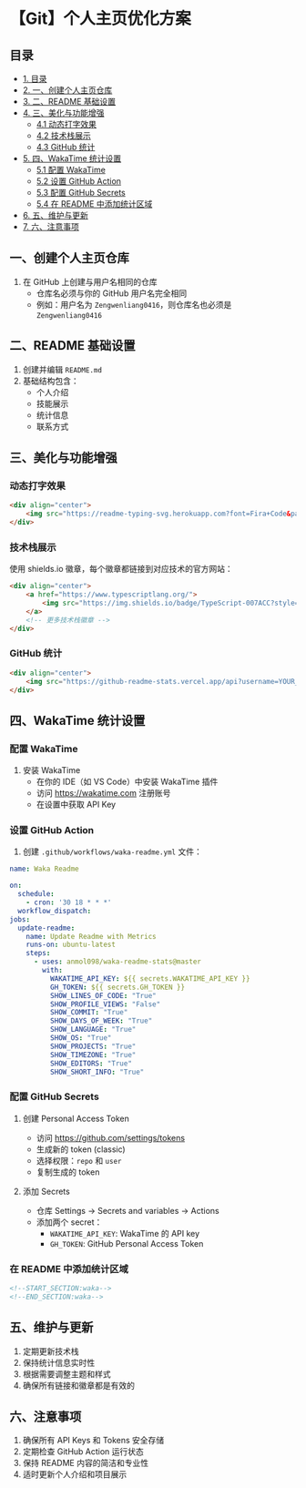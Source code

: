 # 【Git】个人主页优化方案

## 目录
- [1. 目录](#目录)
- [2. 一、创建个人主页仓库](#一创建个人主页仓库)
- [3. 二、README 基础设置](#二readme-基础设置)
- [4. 三、美化与功能增强](#三美化与功能增强)
    - [4.1 动态打字效果](#动态打字效果)
    - [4.2 技术栈展示](#技术栈展示)
    - [4.3 GitHub 统计](#github-统计)
- [5. 四、WakaTime 统计设置](#四wakatime-统计设置)
    - [5.1 配置 WakaTime](#配置-wakatime)
    - [5.2 设置 GitHub Action](#设置-github-action)
    - [5.3 配置 GitHub Secrets](#配置-github-secrets)
    - [5.4 在 README 中添加统计区域](#在-readme-中添加统计区域)
- [6. 五、维护与更新](#五维护与更新)
- [7. 六、注意事项](#六注意事项)



## 一、创建个人主页仓库

1. 在 GitHub 上创建与用户名相同的仓库
   - 仓库名必须与你的 GitHub 用户名完全相同
   - 例如：用户名为 `Zengwenliang0416`，则仓库名也必须是 `Zengwenliang0416`

## 二、README 基础设置

1. 创建并编辑 `README.md`
2. 基础结构包含：
   - 个人介绍
   - 技能展示
   - 统计信息
   - 联系方式

## 三、美化与功能增强

### 动态打字效果
```markdown
<div align="center">
    <img src="https://readme-typing-svg.herokuapp.com?font=Fira+Code&pause=1000&center=true&vCenter=true&width=435&lines=Hello%2C+I'm+Your+Name+%F0%9F%91%8B;A+Passionate+Developer+%F0%9F%92%BB;Always+Learning+New+Things+%F0%9F%8C%B1" alt="Typing SVG" />
</div>
```

### 技术栈展示
使用 shields.io 徽章，每个徽章都链接到对应技术的官方网站：
```markdown
<div align="center">
    <a href="https://www.typescriptlang.org/">
        <img src="https://img.shields.io/badge/TypeScript-007ACC?style=for-the-badge&logo=typescript&logoColor=white" />
    </a>
    <!-- 更多技术栈徽章 -->
</div>
```

### GitHub 统计
```markdown
<div align="center">
    <img src="https://github-readme-stats.vercel.app/api?username=YOUR_USERNAME&show_icons=true&theme=tokyonight&hide_border=true&count_private=true" alt="GitHub Stats" />
</div>
```

## 四、WakaTime 统计设置

### 配置 WakaTime
1. 安装 WakaTime
   - 在你的 IDE（如 VS Code）中安装 WakaTime 插件
   - 访问 https://wakatime.com 注册账号
   - 在设置中获取 API Key

### 设置 GitHub Action
1. 创建 `.github/workflows/waka-readme.yml` 文件：
```yaml
name: Waka Readme

on:
  schedule:
    - cron: '30 18 * * *'
  workflow_dispatch:
jobs:
  update-readme:
    name: Update Readme with Metrics
    runs-on: ubuntu-latest
    steps:
      - uses: anmol098/waka-readme-stats@master
        with:
          WAKATIME_API_KEY: ${{ secrets.WAKATIME_API_KEY }}
          GH_TOKEN: ${{ secrets.GH_TOKEN }}
          SHOW_LINES_OF_CODE: "True"
          SHOW_PROFILE_VIEWS: "False"
          SHOW_COMMIT: "True"
          SHOW_DAYS_OF_WEEK: "True"
          SHOW_LANGUAGE: "True"
          SHOW_OS: "True"
          SHOW_PROJECTS: "True"
          SHOW_TIMEZONE: "True"
          SHOW_EDITORS: "True"
          SHOW_SHORT_INFO: "True"
```

### 配置 GitHub Secrets
1. 创建 Personal Access Token
   - 访问 https://github.com/settings/tokens
   - 生成新的 token (classic)
   - 选择权限：`repo` 和 `user`
   - 复制生成的 token

2. 添加 Secrets
   - 仓库 Settings -> Secrets and variables -> Actions
   - 添加两个 secret：
     - `WAKATIME_API_KEY`: WakaTime 的 API key
     - `GH_TOKEN`: GitHub Personal Access Token

### 在 README 中添加统计区域
```markdown
<!--START_SECTION:waka-->
<!--END_SECTION:waka-->
```

## 五、维护与更新

1. 定期更新技术栈
2. 保持统计信息实时性
3. 根据需要调整主题和样式
4. 确保所有链接和徽章都是有效的

## 六、注意事项

1. 确保所有 API Keys 和 Tokens 安全存储
2. 定期检查 GitHub Action 运行状态
3. 保持 README 内容的简洁和专业性
4. 适时更新个人介绍和项目展示
